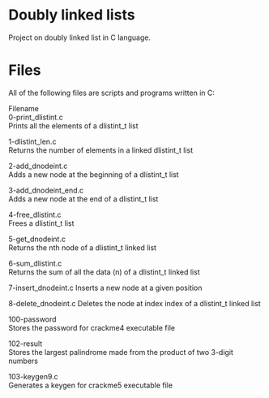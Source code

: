 # Doubly linked lists

Project on doubly linked list in C language.

# Files
All of the following files are scripts and programs written in C:

Filename		
0-print_dlistint.c	
Prints all the elements of a dlistint_t list

1-dlistint_len.c	
Returns the number of elements in a linked dlistint_t list

2-add_dnodeint.c	
Adds a new node at the beginning of a dlistint_t list

3-add_dnodeint_end.c	
Adds a new node at the end of a dlistint_t list

4-free_dlistint.c	
Frees a dlistint_t list

5-get_dnodeint.c	
Returns the nth node of a dlistint_t linked list

6-sum_dlistint.c	
Returns the sum of all the data (n) of a dlistint_t linked list

7-insert_dnodeint.c	
Inserts a new node at a given position

8-delete_dnodeint.c	
Deletes the node at index index of a dlistint_t linked list

100-password		
Stores the password for crackme4 executable file

102-result		
Stores the largest palindrome made from the product of two 3-digit numbers

103-keygen9.c		
Generates a keygen for crackme5 executable file
